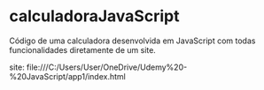# calculadoraJavaScript
Código de uma calculadora desenvolvida em JavaScript com todas funcionalidades diretamente de um site.

site: file:///C:/Users/User/OneDrive/Udemy%20-%20JavaScript/app1/index.html
